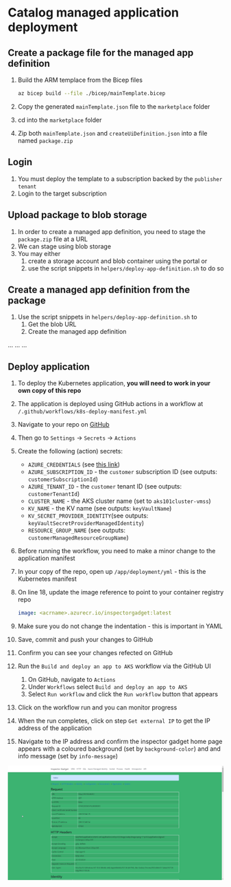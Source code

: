 # Catalog managed application deployment

## Create a package file for the managed app definition

1. Build the ARM templace from the Bicep files

    ```bash
    az bicep build --file ./bicep/mainTemplate.bicep
    ```

1. Copy the generated `mainTemplate.json` file to the `marketplace` folder
1. cd into the `marketplace` folder
1. Zip both `mainTemplate.json` and `createUiDefinition.json` into a file named `package.zip`

## Login

1. You must deploy the template to a subscription backed by the `publisher tenant`
1. Login to the target subscription

## Upload package to blob storage

1. In order to create a managed app definition, you need to stage the `package.zip`  file at a URL
1. We can stage using blob storage
1. You may either
   1. create a storage account and blob container using the portal or
   1. use the script snippets in `helpers/deploy-app-definition.sh` to do so

## Create a managed app definition from the package

1. Use the script snippets in `helpers/deploy-app-definition.sh` to
   1. Get the blob URL
   1. Create the managed app definition

...
...
...

## Deploy application

1. To deploy the Kubernetes application, **you will need to work in your own copy of this repo**
1. The application is deployed using GitHub actions in a workflow at `/.github/workflows/k8s-deploy-manifest.yml`
1. Navigate to your repo on [GitHub](https://www.github.com)
1. Then go to `Settings` -> `Secrets` -> `Actions`
1. Create the following (action) secrets:
    * `AZURE_CREDENTIALS` (see [this link](https://github.com/marketplace/actions/azure-login#configure-a-service-principal-with-a-secret))
    * `AZURE_SUBSCRIPTION_ID` - the `customer` subscription ID (see outputs: `customerSubscriptionId`)
    * `AZURE_TENANT_ID` - the `customer` tenant ID (see outputs: `customerTenantId`)
    * `CLUSTER_NAME` - the AKS cluster name (set to `aks101cluster-vmss`)
    * `KV_NAME` - the KV name (see outputs: `keyVaultName`)
    * `KV_SECRET_PROVIDER_IDENTITY`(see outputs: `keyVaultSecretProviderManagedIdentity`)
    * `RESOURCE_GROUP_NAME` (see outputs: `customerManagedResourceGroupName`)
1. Before running the workflow, you need to make a minor change to the application manifest
1. In your copy of the repo, open up `/app/deployment/yml` - this is the Kubernetes manifest
1. On line 18, update the image reference to point to your container registry repo

    ```yaml
    image: <acrname>.azurecr.io/inspectorgadget:latest
    ```

1. Make sure you do not change the indentation - this is important in YAML
1. Save, commit and push your changes to GitHub
1. Confirm you can see your changes refected on GitHub
1. Run the `Build and deploy an app to AKS` workflow via the GitHub UI
   1. On GitHub, navigate to `Actions`
   1. Under `Workflows` select `Build and deploy an app to AKS`
   1. Select `Run workflow` and click the `Run workflow` button that appears
1. Click on the workflow run and you can monitor progress
1. When the run completes, click on step `Get external IP` to get the IP address of the application
1. Navigate to the IP address and confirm the inspector gadget home page appears with a coloured background (set by `background-color`) and and info message (set by `info-message`)

  ![Image of inspector gadget hompage](images/inspector-gadget.png)
